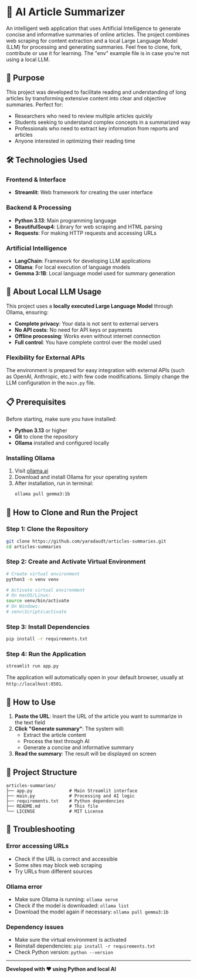 # 📰 AI Article Summarizer

An intelligent web application that uses Artificial Intelligence to generate concise and informative summaries of online articles. The project combines web scraping for content extraction and a local Large Language Model (LLM) for processing and generating summaries. Feel free to clone, fork, contribute or use it for learning. The "env" example file is in case you're not using a local LLM. 

## 🎯 Purpose

This project was developed to facilitate reading and understanding of long articles by transforming extensive content into clear and objective summaries. Perfect for:

- Researchers who need to review multiple articles quickly
- Students seeking to understand complex concepts in a summarized way
- Professionals who need to extract key information from reports and articles
- Anyone interested in optimizing their reading time

## 🛠️ Technologies Used

### Frontend & Interface
- **Streamlit**: Web framework for creating the user interface

### Backend & Processing
- **Python 3.13**: Main programming language
- **BeautifulSoup4**: Library for web scraping and HTML parsing
- **Requests**: For making HTTP requests and accessing URLs

### Artificial Intelligence
- **LangChain**: Framework for developing LLM applications
- **Ollama**: For local execution of language models
- **Gemma 3:1B**: Local language model used for summary generation

## 🤖 About Local LLM Usage

This project uses a **locally executed Large Language Model** through Ollama, ensuring:

- **Complete privacy**: Your data is not sent to external servers
- **No API costs**: No need for API keys or payments
- **Offline processing**: Works even without internet connection
- **Full control**: You have complete control over the model used

### Flexibility for External APIs

The environment is prepared for easy integration with external APIs (such as OpenAI, Anthropic, etc.) with few code modifications. Simply change the LLM configuration in the `main.py` file.

## 📋 Prerequisites

Before starting, make sure you have installed:

- **Python 3.13** or higher
- **Git** to clone the repository
- **Ollama** installed and configured locally

### Installing Ollama

1. Visit [ollama.ai](https://ollama.ai)
2. Download and install Ollama for your operating system
3. After installation, run in terminal:
   ```bash
   ollama pull gemma3:1b
   ```

## 🚀 How to Clone and Run the Project

### Step 1: Clone the Repository
```bash
git clone https://github.com/yaradaudt/articles-summaries.git
cd articles-summaries
```

### Step 2: Create and Activate Virtual Environment
```bash
# Create virtual environment
python3 -m venv venv

# Activate virtual environment
# On macOS/Linux:
source venv/bin/activate
# On Windows:
# venv\Scripts\activate
```

### Step 3: Install Dependencies
```bash
pip install -r requirements.txt
```

### Step 4: Run the Application
```bash
streamlit run app.py
```

The application will automatically open in your default browser, usually at `http://localhost:8501`.

## 📖 How to Use

1. **Paste the URL**: Insert the URL of the article you want to summarize in the text field
2. **Click "Generate summary"**: The system will:
   - Extract the article content
   - Process the text through AI
   - Generate a concise and informative summary
3. **Read the summary**: The result will be displayed on screen

## 🔧 Project Structure

```
articles-summaries/
├── app.py              # Main Streamlit interface
├── main.py             # Processing and AI logic
├── requirements.txt    # Python dependencies
├── README.md           # This file
└── LICENSE             # MIT License
```

## 🐛 Troubleshooting

### Error accessing URLs
- Check if the URL is correct and accessible
- Some sites may block web scraping
- Try URLs from different sources

### Ollama error
- Make sure Ollama is running: `ollama serve`
- Check if the model is downloaded: `ollama list`
- Download the model again if necessary: `ollama pull gemma3:1b`

### Dependency issues
- Make sure the virtual environment is activated
- Reinstall dependencies: `pip install -r requirements.txt`
- Check Python version: `python --version`

---

**Developed with ❤️ using Python and local AI**
